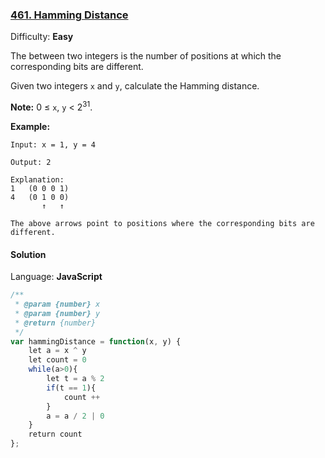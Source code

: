 ### [461\. Hamming Distance](https://leetcode.com/problems/hamming-distance/)

Difficulty: **Easy**


The between two integers is the number of positions at which the corresponding bits are different.

Given two integers `x` and `y`, calculate the Hamming distance.

**Note:**
0 ≤ `x`, `y` < 2<sup>31</sup>.

**Example:**

```
Input: x = 1, y = 4

Output: 2

Explanation:
1   (0 0 0 1)
4   (0 1 0 0)
       ↑   ↑

The above arrows point to positions where the corresponding bits are different.
```


#### Solution

Language: **JavaScript**

```javascript
/**
 * @param {number} x
 * @param {number} y
 * @return {number}
 */
var hammingDistance = function(x, y) {
    let a = x ^ y
    let count = 0
    while(a>0){
        let t = a % 2
        if(t == 1){
            count ++
        }
        a = a / 2 | 0
    }
    return count
};
```

